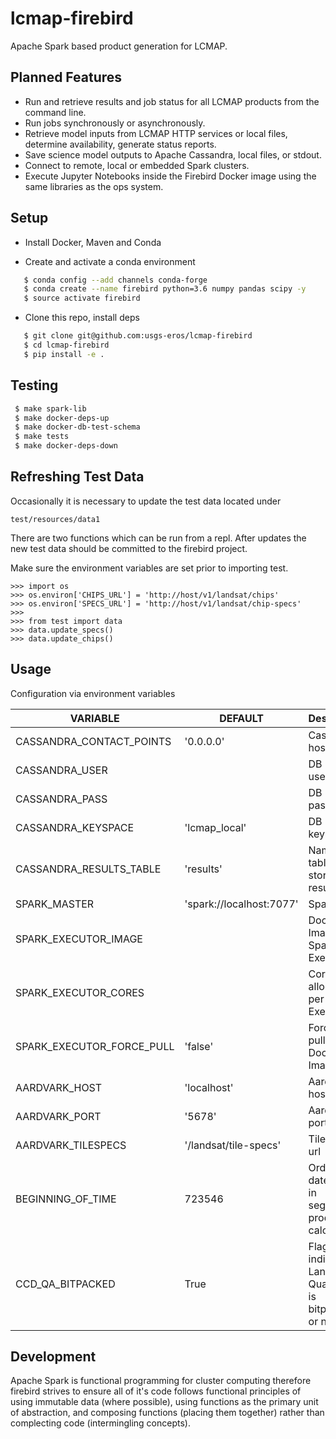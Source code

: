 # lcmap-firebird
Apache Spark based product generation for LCMAP.

## Planned Features
* Run and retrieve results and job status for all LCMAP products from the command line.
* Run jobs synchronously or asynchronously.
* Retrieve model inputs from LCMAP HTTP services or local files, determine availability, generate status reports.
* Save science model outputs to Apache Cassandra, local files, or stdout.
* Connect to remote, local or embedded Spark clusters.
* Execute Jupyter Notebooks inside the Firebird Docker image using the same libraries as the ops system.

## Setup

* Install Docker, Maven and Conda

* Create and activate a conda environment
```bash
   $ conda config --add channels conda-forge
   $ conda create --name firebird python=3.6 numpy pandas scipy -y
   $ source activate firebird
```

* Clone this repo, install deps
```bash
   $ git clone git@github.com:usgs-eros/lcmap-firebird
   $ cd lcmap-firebird
   $ pip install -e .
```

## Testing
```bash
 $ make spark-lib
 $ make docker-deps-up
 $ make docker-db-test-schema
 $ make tests
 $ make docker-deps-down
```

## Refreshing Test Data
Occasionally it is necessary to update the test data located under
```
test/resources/data1
```  

There are two functions which can be run from a repl.  After updates the
new test data should be committed to the firebird project.  

Make sure the environment variables are set prior to importing test.

```
>>> import os
>>> os.environ['CHIPS_URL'] = 'http://host/v1/landsat/chips'
>>> os.environ['SPECS_URL'] = 'http://host/v1/landsat/chip-specs'
>>>
>>> from test import data
>>> data.update_specs()
>>> data.update_chips()
```

## Usage
Configuration via environment variables

| VARIABLE | DEFAULT | Description |
| --- | --- | --- |
| CASSANDRA_CONTACT_POINTS | '0.0.0.0' | Cassandra host IP |
| CASSANDRA_USER | | DB username |
| CASSANDRA_PASS | | DB password |
| CASSANDRA_KEYSPACE | 'lcmap_local' | DB keyspace |
| CASSANDRA_RESULTS_TABLE | 'results' | Name of table to store results |
| SPARK_MASTER | 'spark://localhost:7077' | Spark host |
| SPARK_EXECUTOR_IMAGE | | Docker Image for Spark Executor |
| SPARK_EXECUTOR_CORES | | Cores allocated per Spark Executor |
| SPARK_EXECUTOR_FORCE_PULL | 'false' | Force fresh pull of Docker Image |
| AARDVARK_HOST | 'localhost' | Aardvark host |
| AARDVARK_PORT | '5678' | Aardvark port |
| AARDVARK_TILESPECS | '/landsat/tile-specs' | Tile-specs url |
| BEGINNING_OF_TIME | 723546 | Ordinal date for use in seglength product calculation |
| CCD_QA_BITPACKED  | True | Flag for indicating if Landsat Quality data is bitpacked or not |

## Development
Apache Spark is functional programming for cluster computing therefore firebird strives to ensure all of it's code follows functional principles of using immutable data (where possible), using functions as the primary unit of abstraction, and composing functions (placing them together) rather than complecting code (intermingling concepts).

